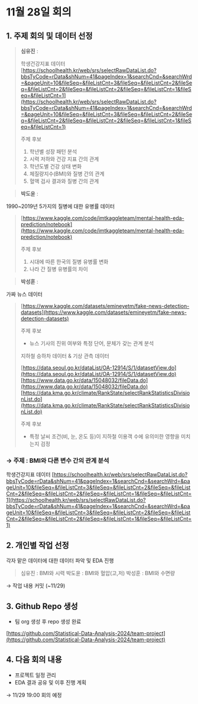 # 11월 28일 회의

## 1. 주제 회의 및 데이터 선정

> **심유진** :
>
> 학생건강지표 데이터
[https://schoolhealth.kr/web/srs/selectRawDataList.do?bbsTyCode=rData&shNum=41&pageIndex=1&searchCnd=&searchWrd=&pageUnit=10&fileSeq=&fileListCnt=3&fileSeq=&fileListCnt=2&fileSeq=&fileListCnt=2&fileSeq=&fileListCnt=2&fileSeq=&fileListCnt=1&fileSeq=&fileListCnt=1](https://schoolhealth.kr/web/srs/selectRawDataList.do?bbsTyCode=rData&shNum=41&pageIndex=1&searchCnd=&searchWrd=&pageUnit=10&fileSeq=&fileListCnt=3&fileSeq=&fileListCnt=2&fileSeq=&fileListCnt=2&fileSeq=&fileListCnt=2&fileSeq=&fileListCnt=1&fileSeq=&fileListCnt=1)
>
> 주제 후보
>
> 1. 학년별 성장 패턴 분석
> 2. 시력 저하와 건강 지표 간의 관계
> 3. 학년도별 건강 상태 변화
> 4. 체질량지수(BMI)와 질병 간의 관계
> 5. 혈액 검사 결과와 질병 간의 관계

> **박도윤** :

1990~2019년 5가지의 질병에 대한 유병률 데이터

> [https://www.kaggle.com/code/imtkaggleteam/mental-health-eda-prediction/notebook](https://www.kaggle.com/code/imtkaggleteam/mental-health-eda-prediction/notebook)
>
> 주제 후보
>
> 1. 시대에 따른 한국의 질병 유병률 변화
> 2. 나라 간 질병 유병률의 차이

> **박성훈** :

가짜 뉴스 데이터

> [https://www.kaggle.com/datasets/emineyetm/fake-news-detection-datasets](https://www.kaggle.com/datasets/emineyetm/fake-news-detection-datasets)
>
> 주제 후보
>
> - 뉴스 기사의 진위 여부와 특정 단어, 문체가 갖는 관계 분석
>
> 지하철 승하차 데이터 & 기상 관측 데이터
>
> [https://data.seoul.go.kr/dataList/OA-12914/S/1/datasetView.do](https://data.seoul.go.kr/dataList/OA-12914/S/1/datasetView.do)[https://www.data.go.kr/data/15048032/fileData.do](https://www.data.go.kr/data/15048032/fileData.do)[https://data.kma.go.kr/climate/RankState/selectRankStatisticsDivisionList.do](https://data.kma.go.kr/climate/RankState/selectRankStatisticsDivisionList.do)
>
> 주제 후보
>
> - 특정 날씨 조건(비, 눈, 온도 등)이 지하철 이용객 수에 유의미한 영향을 미치는지 검정

### → 주제 : BMI와 다른 변수 간의 관계 분석

학생건강지표 데이터
[https://schoolhealth.kr/web/srs/selectRawDataList.do?bbsTyCode=rData&shNum=41&pageIndex=1&searchCnd=&searchWrd=&pageUnit=10&fileSeq=&fileListCnt=3&fileSeq=&fileListCnt=2&fileSeq=&fileListCnt=2&fileSeq=&fileListCnt=2&fileSeq=&fileListCnt=1&fileSeq=&fileListCnt=1](https://schoolhealth.kr/web/srs/selectRawDataList.do?bbsTyCode=rData&shNum=41&pageIndex=1&searchCnd=&searchWrd=&pageUnit=10&fileSeq=&fileListCnt=3&fileSeq=&fileListCnt=2&fileSeq=&fileListCnt=2&fileSeq=&fileListCnt=2&fileSeq=&fileListCnt=1&fileSeq=&fileListCnt=1)

## 2. 개인별 작업 선정

각자 맡은 데이터에 대한 데이터 파악 및 EDA 진행

> 심유진 : BMI와 시력
> 박도윤 : BMI와 혈압(고,저)
> 박성훈 : BMI와 수면량

→ 작업 내용 커밋 (~11/29)

## 3. Github Repo 생성

- 팀 org 생성 후 repo 생성 완료

[https://github.com/Statistical-Data-Analysis-2024/team-project](https://github.com/Statistical-Data-Analysis-2024/team-project)

## 4. 다음 회의 내용

- 프로젝트 일정 관리
- EDA 결과 공유 및 이후 진행 계획

→ 11/29 19:00 회의 예정
